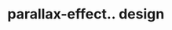 # parallax-effect.. design                                                                                                                                                                                                                                                                                                                                                                                          
                                     

